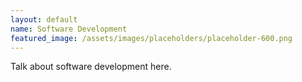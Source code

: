 ```yaml
---
layout: default
name: Software Development
featured_image: /assets/images/placeholders/placeholder-600.png
---
```


Talk about software development here.

<!--more-->